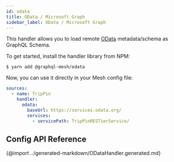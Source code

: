 ```yaml
---
id: odata
title: OData / Microsoft Graph
sidebar_label: OData / Microsoft Graph
---
```


This handler allows you to load remote [OData](https://www.odata.org/) metadata/schema as GraphQL Schema.

To get started, install the handler library from NPM:

```
$ yarn add @graphql-mesh/odata
```

Now, you can use it directly in your Mesh config file:

```yml
sources:
  - name: TripPin
    handler:
      odata:
        baseUrl: https://services.odata.org/
        services:
          - servicePath: TripPinRESTierService/
```

## Config API Reference

{@import ../generated-markdown/ODataHandler.generated.md}
